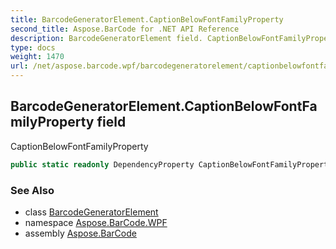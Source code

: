 ```yaml
---
title: BarcodeGeneratorElement.CaptionBelowFontFamilyProperty
second_title: Aspose.BarCode for .NET API Reference
description: BarcodeGeneratorElement field. CaptionBelowFontFamilyProperty
type: docs
weight: 1470
url: /net/aspose.barcode.wpf/barcodegeneratorelement/captionbelowfontfamilyproperty/
---
```

## BarcodeGeneratorElement.CaptionBelowFontFamilyProperty field

CaptionBelowFontFamilyProperty

```csharp
public static readonly DependencyProperty CaptionBelowFontFamilyProperty;
```

### See Also

* class [BarcodeGeneratorElement](../)
* namespace [Aspose.BarCode.WPF](../../barcodegeneratorelement/)
* assembly [Aspose.BarCode](../../../)


